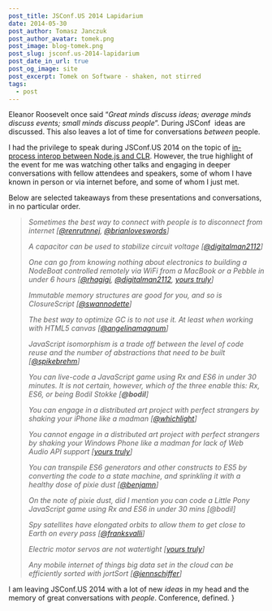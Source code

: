 ```yaml
---
post_title: JSConf.US 2014 Lapidarium
date: 2014-05-30
post_author: Tomasz Janczuk
post_author_avatar: tomek.png
post_image: blog-tomek.png
post_slug: jsconf.us-2014-lapidarium
post_date_in_url: true
post_og_image: site
post_excerpt: Tomek on Software - shaken, not stirred
tags:
  - post
---
```





Eleanor Roosevelt once said “*Great minds discuss ideas; average minds discuss events; small minds discuss people*”. During JSConf  ideas are discussed. This also leaves a lot of time for conversations *between* people.   

I had the privilege to speak during JSConf.US 2014 on the topic of [in-process interop between Node.js and CLR](http://tjanczuk.github.io/edge). However, the true highlight of the event for me was watching other talks and engaging in deeper conversations with fellow attendees and speakers, some of whom I have known in person or via internet before, and some of whom I just met.   

Below are selected takeaways from these presentations and conversations, in no particular order.   

>
> *Sometimes the best way to connect with people is to disconnect from internet [[@renrutnnej](http://twitter.com/renrutnnej), [@brianloveswords](http://twitter.com/brianloveswords)]*
>
> *A capacitor can be used to stabilize circuit voltage [[@digitalman2112](https://twitter.com/digitalman2112)]*
>
> *One can go from knowing nothing about electronics to building a NodeBoat controlled remotely via WiFi from a MacBook or a Pebble in under 6 hours [[@rhagigi](https://twitter.com/digitalman2112), [@digitalman2112](https://twitter.com/digitalman2112), [yours truly](https://twitter.com/tjanczuk)]*
>
> *Immutable memory structures are good for you, and so is ClosureScript [[@swannodette](http://twitter.com/swannodette)]*
>
> *The best way to optimize GC is to not use it. At least when working with HTML5 canvas [[@angelinamagnum](https://twitter.com/angelinamagnum)]*
>
> *JavaScript isomorphism is a trade off between the level of code reuse and the number of abstractions that need to be built [[@spikebrehm](http://twitter.com/spikebrehm)]*
>
> *You can live-code a JavaScript game using Rx and ES6 in under 30 minutes. It is not certain, however, which of the three enable this: Rx, ES6, or being Bodil Stokke [**@bodil**]*
>
> *You can engage in a distributed art project with perfect strangers by shaking your iPhone like a madman [[@whichlight](http://twitter.com/whichlight)]*
>
> *You cannot* *engage in a distributed art project with perfect strangers by shaking your Windows Phone like a madman for lack of Web Audio API support [[yours truly](https://twitter.com/tjanczuk)]*
>
> *You can transpile ES6 generators and other constructs to ES5 by converting the code to a state machine, and sprinkling it with a healthy dose of pixie dust [[@benjamn](https://twitter.com/benjamn)]*
>
> *On the note of pixie dust, did I mention you can code a Little Pony JavaScript game using Rx and ES6 in under 30 mins [@bodil]*
>
> *Spy satellites have elongated orbits to allow them to get close to Earth on every pass [[@franksvalli](https://twitter.com/franksvalli)]*
>
> *Electric motor servos are not watertight [[yours truly](https://twitter.com/tjanczuk)]*
>
> *Any mobile internet of things big data set in the cloud can be efficiently sorted with jortSort [[@jennschiffer](https://twitter.com/jennschiffer)]*  

I am leaving JSConf.US 2014 with a lot of new *ideas* in my head and the memory of great conversations with *people*. Conference, defined.   }